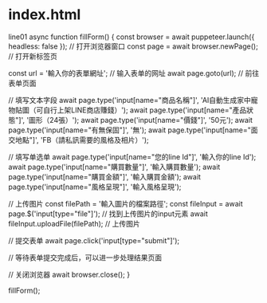 # index.html
line01
async function fillForm() {
  const browser = await puppeteer.launch({ headless: false }); // 打开浏览器窗口
  const page = await browser.newPage(); // 打开新标签页

  const url = '輸入你的表單網址'; // 输入表单的网址
  await page.goto(url); // 前往表单页面

  // 填写文本字段
  await page.type('input[name="商品名稱"]', 'AI自動生成家中寵物貼圖（可自行上架LINE商店賺錢）');
  await page.type('input[name="產品狀態"]', '圖形（24張）');
  await page.type('input[name="價錢"]', '50元');
  await page.type('input[name="有無保固"]', '無');
  await page.type('input[name="面交地點"]', 'FB（請私訊需要的風格及相片）');

  // 填写单选单
  await page.type('input[name="您的line Id"]', '輸入你的line Id');
  await page.type('input[name="購買數量"]', '輸入購買數量');
  await page.type('input[name="購買金額"]', '輸入購買金額');
  await page.type('input[name="風格呈現"]', '輸入風格呈現');

  // 上传图片
  const filePath = '輸入圖片的檔案路徑';
  const fileInput = await page.$('input[type="file"]'); // 找到上传图片的input元素
  await fileInput.uploadFile(filePath); // 上传图片

  // 提交表单
  await page.click('input[type="submit"]');

  // 等待表单提交完成后，可以进一步处理结果页面

  // 关闭浏览器
  await browser.close();
}

fillForm();
